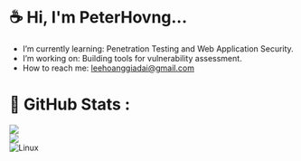 # ☕️ Hi, I'm PeterHovng...
- I’m currently learning: Penetration Testing and Web Application Security.
- I’m working on: Building tools for vulnerability assessment.
- How to reach me: leehoanggiadai@gmail.com
# 🍪 GitHub Stats :
![](https://github-readme-stats.vercel.app/api?username=PeterHovng&theme=dark&hide_border=false&include_all_commits=false&count_private=false)<br/>
![](https://github-readme-streak-stats.herokuapp.com/?user=PeterHovng&theme=dark&hide_border=false)<br/>
![Linux](https://img.shields.io/badge/-Linux-FCC624?logo=linux&logoColor=black)
